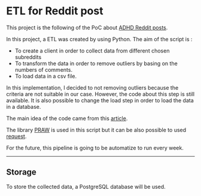 # ETL for Reddit post

This project is the following of the PoC about [ADHD Reddit posts](https://github.com/cecilegltslmcs/adhd-reddit-analysis).


In this project, a ETL was created by using Python. The aim of the script is :
- To create a client in order to collect data from different chosen subreddits
- To transform the data in order to remove outliers by basing on the numbers of comments.
- To load data in a csv file.

In this implementation, I decided to not removing outliers because the criteria are not suitable in our case. However, the code about this step is still available. 
It is also possible to change the load step in order to load the data in a database.

The main idea of the code came from this [article](https://www.startdataengineering.com/post/code-patterns/).

The library [PRAW](https://praw.readthedocs.io/en/stable/) is used in this script but it can be also possible to used [request](https://fr.python-requests.org/en/latest/).

For the future, this pipeline is going to be automatize to run every week. 

---

## Storage

To store the collected data, a PostgreSQL database will be used.

